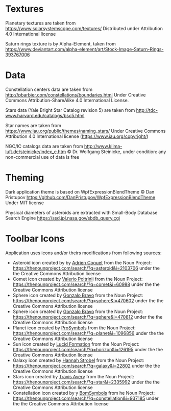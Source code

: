 # Textures

Planetary textures are taken from https://www.solarsystemscope.com/textures/
Distributed under Attribution 4.0 International license

Saturn rings texture is by Alpha-Element, taken from https://www.deviantart.com/alpha-element/art/Stock-Image-Saturn-Rings-393767006

# Data

Constellation centers data are taken from http://pbarbier.com/constellations/boundaries.html
Under Creative Commons Attribution-ShareAlike 4.0 International License.

Stars data (Yale Bright Star Catalog revision 5) are taken from http://tdc-www.harvard.edu/catalogs/bsc5.html

Star names are taken from https://www.iau.org/public/themes/naming_stars/
Under Creative Commons Attribution 4.0 International license (https://www.iau.org/copyright/)

NGC/IC catalogs data are taken from http://www.klima-luft.de/steinicke/index_e.htm
© Dr. Wolfgang Steinicke, under condition: any non-commercial use of data is free

# Theming

Dark application theme is based on WpfExpressionBlendTheme
© Dan Pristupov https://github.com/DanPristupov/WpfExpressionBlendTheme 
Under MIT license

Physical diameters of asteroids are extracted with Small-Body Database Search Engine
https://ssd.jpl.nasa.gov/sbdb_query.cgi

# Toolbar Icons

Application uses icons and/or theirs modifications from following sources:

* Asteroid icon created by by [Adrien Coquet](https://thenounproject.com/coquet_adrien) from the Noun Project: <https://thenounproject.com/search/?q=asteroid&i=2103706> under the the Creative Commons Attribution license
* Comet icon created by [Valerio Poltrini](https://thenounproject.com/valeriopoltrini)i from the Noun Project: <https://thenounproject.com/search/?q=comet&i=60988> under the the Creative Commons Attribution license
* Sphere icon created by [Gonzalo Bravo](https://thenounproject.com/webposible) from the Noun Project: <https://thenounproject.com/search/?q=sphere&i=470602> under the the Creative Commons Attribution license
* Sphere icon created by [Gonzalo Bravo](https://thenounproject.com/webposible) from the Noun Project: <https://thenounproject.com/search/?q=sphere&i=470812> under the the Creative Commons Attribution license
* Planet icon created by [ProSymbols](https://thenounproject.com/prosymbols) from the Noun Project: <https://thenounproject.com/search/?q=planet&i=1096856> under the the Creative Commons Attribution license
* Sun icon created by [Lucid Formation](https://thenounproject.com/lucidformation) from the Noun Project: <https://thenounproject.com/search/?q=horizon&i=126195> under the the Creative Commons Attribution license
* Galaxy icon created by [Hannah Strobel](https://thenounproject.com/Mylillian) from the Noun Project: <https://thenounproject.com/search/?q=galaxy&i=22802> under the the Creative Commons Attribution license
* Stars icon created by [Travis Avery](https://thenounproject.com/travisavery) from the Noun Project: <https://thenounproject.com/search/?q=star&i=2335992> under the the Creative Commons Attribution license
* Constellation icon created by y [BomSymbols](https://thenounproject.com/korawan_m) from he Noun Project: <https://thenounproject.com/search/?q=constellation&i=937185> under the the Creative Commons Attribution license